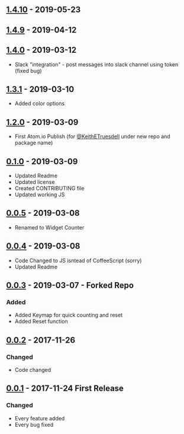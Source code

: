 ## [1.4.10] - 2019-05-23


## [1.4.9] - 2019-04-12


## [1.4.0] - 2019-03-12

* Slack "integration" - post messages into slack channel using token (fixed bug)

## [1.3.1] - 2019-03-10
* Added color options

## [1.2.0] - 2019-03-09
* First Atom.io Publish (for [@KeithETruesdell] under new repo and package name)

## [0.1.0] - 2019-03-09
* Updated Readme
* Updated license 
* Created CONTRIBUTING file
* Updated working JS

## [0.0.5] - 2019-03-08
* Renamed to Widget Counter

## [0.0.4] - 2019-03-08
* Code Changed to JS isntead of CoffeeScript (sorry)
* Updated Readme

## [0.0.3] - 2019-03-07 - Forked Repo
### Added
* Added Keymap for quick counting and reset
* Added Reset function

## [0.0.2] - 2017-11-26
### Changed
* Code changed

## [0.0.1] - 2017-11-24 First Release
### Changed
* Every feature added
* Every bug fixed

[@KeithETruesdell]: https://github.com/KeithETruesdell/
[KeithETruesdell]: https://github.com/KeithETruesdell/
[Unreleased]: https://github.com/KeithETruesdell/widget-counter/compare/v1.4.10...HEAD
[1.4.10]: https://github.com/KeithETruesdell/widget-counter/compare/v1.4.9...v1.4.10
[1.4.9]: https://github.com/KeithETruesdell/widget-counter/compare/v1.4.0...v1.4.9
[1.4.0]: https://github.com/KeithETruesdell/widget-counter/compare/v1.3.1...v1.4.0
[1.3.1]: https://github.com/KeithETruesdell/widget-counter/compare/v1.2.0...v1.3.1
[1.2.0]: https://github.com/KeithETruesdell/widget-counter/compare/v1.0.0...v1.2.0
[0.1.0]: https://github.com/KeithETruesdell/widget-counter/compare/v0.0.2...v1.0.0
[0.0.5]: https://github.com/KeithETruesdell/widget-counter/compare/v0.0.2...v1.0.0
[0.0.4]: https://github.com/KeithETruesdell/widget-counter/compare/v0.0.2...v1.0.0
[0.0.3]: https://github.com/KeithETruesdell/widget-counter/compare/v0.0.2...v1.0.0
[0.0.2]: https://github.com/AlynxZhou/atom-counter/compare/v0.0.1...v0.0.2
[0.0.1]: https://github.com/AlynxZhou/atom-counter/releases/tag/v0.0.1
